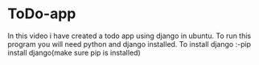 # ToDo-app
In this video i have created a todo app using django in ubuntu.
To run this program you will need python and django installed.
To install django :-pip install django(make sure pip is installed)
